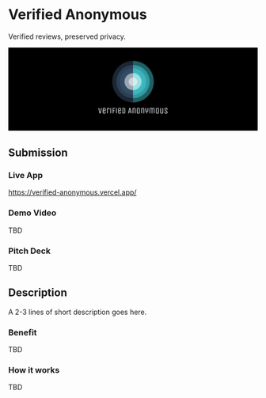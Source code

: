 # Verified Anonymous

Verified reviews, preserved privacy.

![banner](./packages/app/public/banner.png)

## Submission

### Live App

https://verified-anonymous.vercel.app/

### Demo Video

TBD

### Pitch Deck

TBD

## Description

A 2-3 lines of short description goes here.

### Benefit

TBD

### How it works

TBD
